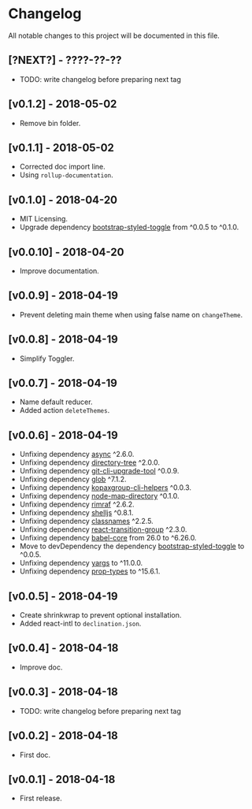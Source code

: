 # Changelog

All notable changes to this project will be documented in this file.

## [?NEXT?] - ????-??-??

- TODO: write changelog before preparing next tag

## [v0.1.2] - 2018-05-02

- Remove bin folder.

## [v0.1.1] - 2018-05-02

- Corrected doc import line.
- Using `rollup-documentation`.

## [v0.1.0] - 2018-04-20

- MIT Licensing.
- Upgrade dependency [bootstrap-styled-toggle](https://www.npmjs.com/package/bootstrap-styled-toggle) from ^0.0.5 to ^0.1.0.

## [v0.0.10] - 2018-04-20

- Improve documentation.

## [v0.0.9] - 2018-04-19

- Prevent deleting main theme when using false name on `changeTheme`.

## [v0.0.8] - 2018-04-19

- Simplify Toggler.

## [v0.0.7] - 2018-04-19

- Name default reducer.
- Added action `deleteThemes`.

## [v0.0.6] - 2018-04-19

- Unfixing dependency [async](https://www.npmjs.com/package/async) ^2.6.0.
- Unfixing dependency [directory-tree](https://www.npmjs.com/package/directory-tree) ^2.0.0.
- Unfixing dependency [git-cli-upgrade-tool](https://www.npmjs.com/package/git-cli-upgrade-tool) ^0.0.9.
- Unfixing dependency [glob](https://www.npmjs.com/package/glob) ^7.1.2.
- Unfixing dependency [kopaxgroup-cli-helpers](https://www.npmjs.com/package/kopaxgroup-cli-helpers) ^0.0.3.
- Unfixing dependency [node-map-directory](https://www.npmjs.com/package/node-map-directory) ^0.1.0.
- Unfixing dependency [rimraf](https://www.npmjs.com/package/rimraf) ^2.6.2.
- Unfixing dependency [shelljs](https://www.npmjs.com/package/shelljs) ^0.8.1.
- Unfixing dependency [classnames](https://www.npmjs.com/package/classnames) ^2.2.5.
- Unfixing dependency [react-transition-group](https://www.npmjs.com/package/react-transition-group) ^2.3.0.
- Unfixing dependency [babel-core](https://www.npmjs.com/package/babel-core) from 26.0 to ^6.26.0.
- Move to devDependency the dependency [bootstrap-styled-toggle](https://www.npmjs.com/package/bootstrap-styled-toggle) to ^0.0.5.
- Unfixing dependency [yargs](https://www.npmjs.com/package/yargs) to ^11.0.0.
- Unfixing dependency [prop-types](https://www.npmjs.com/package/prop-types) to ^15.6.1.

## [v0.0.5] - 2018-04-19

- Create shrinkwrap to prevent optional installation.
- Added react-intl to `declination.json`.

## [v0.0.4] - 2018-04-18

- Improve doc.

## [v0.0.3] - 2018-04-18

- TODO: write changelog before preparing next tag

## [v0.0.2] - 2018-04-18

- First doc.

## [v0.0.1] - 2018-04-18

- First release.
